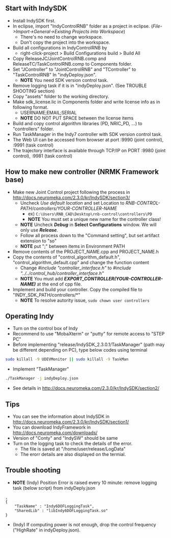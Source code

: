 ## Start with IndySDK
* Install IndySDK first.
* In eclipse, import "IndyControlRNB" folder as a project in eclipse. (*File->Import->General->Existing Projects into Workspace*)
  - There's no need to change workspace.
  - Don't copy the project into the workspace.
* Build all configurations in IndyControlRNB by 
  * right-click-project > Build Configurations build > Build All
* Copy ReleaseJC/JointControlRNB.comp and ReleaseTC/TaskControlRNB.comp to Components folder.
* Set "JController" to "JointControlRNB" and "TController" to "TaskControlRNB" In "indyDeploy.json".
  * **NOTE** You need SDK version control task.
* Remove logging task if it is in "indyDeploy.json". (See TROUBLE SHOOTING section)
* Copy "assets" folder to the working directory.
* Make sdk_license.lic in Components folder and write license info as in following format.
  * USERNAME;EMAIL;SERIAL
  * **NOTE** DO NOT PUT SPACE between the license items
* Build and copy control algorithm libraries (PD, NRIC_PD, ...) to "controllers" folder.
* Run TaskManager in the Indy7 controller with SDK version control task.
* The Web UI can be accessed from browser at port :9990 (joint control), :9991 (task control)
* The trajectory interface is available through TCP/IP on PORT  :9980 (joint control), :9981 (task control)

## How to make new controller (NRMK Framework base)
* Make new Joint Control project following the process in http://docs.neuromeka.com/2.3.0/kr/IndySDK/section3/  
  * Uncheck *Use default location* and set Location to *RNB-CONTROL-PATH/controllers/YOUR-CONTROLLER-NAME*
    - ex) ```C:\Users\RNB_CAD\Desktop\rnb-control\controllers\PD```
    - **NOTE** You must set a unique new name for the controller class!
  * **NOTE** Uncheck ***Debug*** in **Select Configurations** window. We will only use ***Release***.
  * Follow all process down to the "Command setting", but set artifact extension to "so"  
  * **NOTE** put ";" between items in Environment PATH  
* Remove contents of the PROJECT_NAME.cpp and PROJECT_NAME.h
* Copy the contents of "control_algorithm_default.h", "control_algorithm_default.cpp" and change the function content
  * Change *#include "controller_interface.h"* to *#include "../../control_hub/controller_interface.h"*
  * **NOTE** You must add ***EXPORT_CONTROLLER(YOUR-CONTROLLER-NAME)*** at the end of cpp file.
* Implement and build your controller. Copy the compiled file to "INDY_SDK_PATH/controllers/*"
  * **NOTE** To resolve autority issue, ```sudo chown user controllers```

## Operating Indy
* Turn on the control box of Indy
* Recommend to use "MobaXterm" or "putty" for remote access to "STEP PC" 
* Before implementing "release/IndySDK_2.3.0.1/TaskManager" (path may be different depending on PC), type below codes using terminal
```bash
sudo killall -9 UDEVMonitor || sudo killall -9 TaskMan
```
* Implement "TaskManager"
```bash
./TaskManager -j indyDeploy.json
```
* See details in http://docs.neuromeka.com/2.3.0/kr/IndySDK/section2/

## Tips
* You can see the information about IndySDK in http://docs.neuromeka.com/2.3.0/kr/IndySDK/section1/
* You can download IndyFramework in http://docs.neuromeka.com/downloads/
* Version of "Conty" and "IndySW" should be same
* Turn on the logging task to check the details of the error.
  * The file is saved at "/home/user/release/LogData"
  * The erorr details are also displayed on the termial.

## Trouble shooting
* **NOTE** (Indy) Position Error is raised every 10 minute: remove logging task (below script) from indyDeply.json
```
,
{
	"TaskName" : "Indy6DOFLoggingTask",
	"SharedLib" : "libIndy6DOFLoggingTask.so"
}
```
* (Indy) If computing power is not enough, drop the control frequency ("HighRate" in indyDeploy.json). 